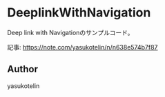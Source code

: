# DeeplinkWithNavigation

Deep link with Navigationのサンプルコード。

記事: https://note.com/yasukotelin/n/n638e574b7f87

## Author

yasukotelin